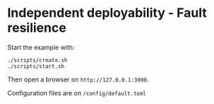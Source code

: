 # Independent deployability - Fault resilience
Start the example with:
```
./scripts/create.sh
./scripts/start.sh
```
Then open a browser on `http://127.0.0.1:3000`.

Configuration files are on `/config/default.toml`
